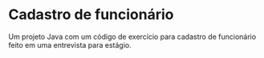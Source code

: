 # Cadastro de funcionário

Um projeto Java com um código de exercício para cadastro de funcionário feito em uma entrevista para estágio.
